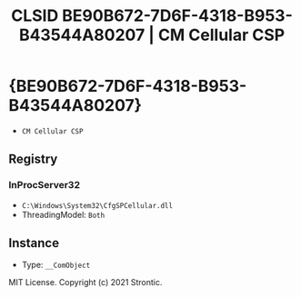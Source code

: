 ﻿---
title: "CLSID BE90B672-7D6F-4318-B953-B43544A80207 | CM Cellular CSP"
excerpt: What is COM-Object CLSID BE90B672-7D6F-4318-B953-B43544A80207?
---

# {BE90B672-7D6F-4318-B953-B43544A80207}

* `CM Cellular CSP`

## Registry


### InProcServer32

* `C:\Windows\System32\CfgSPCellular.dll`
* ThreadingModel: `Both`

## Instance

* Type: `__ComObject`

MIT License. Copyright (c) 2021 Strontic.


